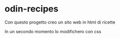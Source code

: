 # odin-recipes
Con questo progetto creo un sito web in html di ricette

In un secondo momento lo modifichero con css